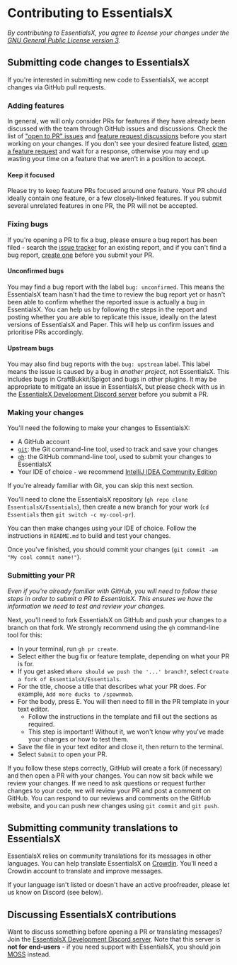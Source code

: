 # Contributing to EssentialsX

*By contributing to EssentialsX, you agree to license your changes under the [GNU General Public License version 3](https://github.com/EssentialsX/Essentials/blob/2.x/LICENSE).*

## Submitting code changes to EssentialsX

If you're interested in submitting new code to EssentialsX, we accept changes via GitHub pull requests.

### Adding features

In general, we will only consider PRs for features if they have already been discussed with the team through
GitHub issues and discussions. Check the list of
["open to PR" issues](https://github.com/EssentialsX/Essentials/issues?q=is%3Aissue+is%3Aopen+sort%3Aupdated-desc+label%3A%22status%3A+open+to+PR%22)
and [feature request discussions](https://github.com/EssentialsX/Essentials/discussions/categories/ideas-and-feature-suggestions)
before you start working on your changes. If you don't see your desired feature listed,
[open a feature request](https://github.com/EssentialsX/Essentials/issues/new/choose) and wait for a response, otherwise
you may end up wasting your time on a feature that we aren't in a position to accept.

#### Keep it focused

Please try to keep feature PRs focused around one feature. Your PR should ideally contain
one feature, or a few closely-linked features. If you submit several unrelated features 
in one PR, the PR will not be accepted.

### Fixing bugs

If you're opening a PR to fix a bug, please ensure a bug report has been filed - search the
[issue tracker](https://github.com/EssentialsX/Essentials/issues?q=is%3Aissue+is%3Aopen+sort%3Aupdated-desc+label%3A%22bug%3A+confirmed%22%2C%22bug%3A+unconfirmed%22%2C%22bug%3A+upstream%22)
for an existing report, and if you can't find a bug report,
[create one](https://github.com/EssentialsX/Essentials/issues/new/choose) before you submit your PR.

#### Unconfirmed bugs

You may find a bug report with the label `bug: unconfirmed`. This means the EssentialsX team hasn't had the time
to review the bug report yet or hasn't been able to confirm
whether the reported issue is actually a bug in EssentialsX. You can help us by following the steps in the report and
posting whether you are able to replicate this issue, ideally on the latest versions of EssentialsX and Paper. This will
help us confirm issues and prioritise PRs accordingly.

#### Upstream bugs

You may also find bug reports with the `bug: upstream` label. This label means the issue is caused by a bug in *another
project*, not EssentialsX. This includes bugs in CraftBukkit/Spigot and bugs in other plugins. It may be appropriate to
mitigate an issue in EssentialsX, but please check with us in the [EssentialsX Development Discord server](https://discord.gg/CUN7qVb) before you submit a PR.

### Making your changes

You'll need the following to make your changes to EssentialsX:

* A GitHub account
* [`git`](https://git-scm.com/downloads): the Git command-line tool, used to track and save your changes
* [`gh`](https://cli.github.com/): the GitHub command-line tool, used to submit your changes to EssentialsX
* Your IDE of choice - we recommend [IntelliJ IDEA Community Edition](https://www.jetbrains.com/idea/download)

If you're already familiar with Git, you can skip this next section.

You'll need to clone the EssentialsX repository
(`gh repo clone EssentialsX/Essentials`), then create a new branch for your work
(`cd Essentials` then `git switch -c my-cool-pr`).

You can then make changes using your IDE of choice. Follow the instructions in `README.md` to build and test your
changes.

Once you've finished, you should commit your changes (`git commit -am "My cool commit name!"`).

### Submitting your PR

*Even if you're already familiar with GitHub, you will need to follow these steps in order to submit a PR to
EssentialsX. This ensures we have the information we need to test and review your changes.*

Next, you'll need to fork EssentialsX on GitHub and push your changes to a branch on that fork. We strongly recommend
using the `gh` command-line tool for this:

* In your terminal, run `gh pr create`.
* Select either the bug fix or feature template, depending on what your PR is for.
* If you get asked `Where should we push the '...' branch?`, select `Create a fork of EssentialsX/Essentials`.
* For the title, choose a title that describes what your PR does. For example, `Add more ducks to /spawnmob`.
* For the body, press E. You will then need to fill in the PR template in your text editor.
  - Follow the instructions in the template and fill out the sections as required.
  - This step is important! Without it, we won't know why you've made your changes or how to test them.
* Save the file in your text editor and close it, then return to the terminal.
* Select `Submit` to open your PR.

If you follow these steps correctly, GitHub will create a fork (if necessary) and then open a PR with your changes. You
can now sit back while we review your changes. If we need to ask questions or request further changes to your code,
we will review your PR and post a comment on GitHub. You can respond to our reviews and comments on the GitHub website,
and you can push new changes using `git commit` and `git push`.


## Submitting community translations to EssentialsX

EssentialsX relies on community translations for its messages in other languages. You can help translate EssentialsX on
[Crowdin](https://translate.essentialsx.net/). You'll need a Crowdin account to translate and improve messages.

If your language isn't listed or doesn't have an active proofreader, please let us know on Discord (see below).


## Discussing EssentialsX contributions 

Want to discuss something before opening a PR or translating messages? Join the
[EssentialsX Development Discord server](https://discord.gg/CUN7qVb). Note that this server is **not for end-users** -
if you need support with EssentialsX, you should join [MOSS](https://discord.gg/casfFyh) instead.

